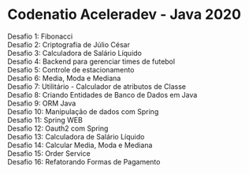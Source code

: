 # Codenatio Aceleradev - Java 2020

Desafio 1: Fibonacci <br />
Desafio 2: Criptografia de Júlio César <br />
Desafio 3: Calculadora de Salário Líquido <br />
Desafio 4: Backend para gerenciar times de futebol <br />
Desafio 5: Controle de estacionamento <br />
Desafio 6: Media, Moda e Mediana <br />
Desafio 7: Utilitário - Calculador de atributos de Classe <br />
Desafio 8: Criando Entidades de Banco de Dados em Java <br />
Desafio 9: ORM Java <br />
Desafio 10: Manipulação de dados com Spring <br />
Desafio 11: Spring WEB <br />
Desafio 12: Oauth2 com Spring <br />
Desafio 13: Calculadora de Salário Líquido <br />
Desafio 14: Calcular Media, Moda e Mediana <br />
Desafio 15: Order Service <br />
Desafio 16: Refatorando Formas de Pagamento <br />
